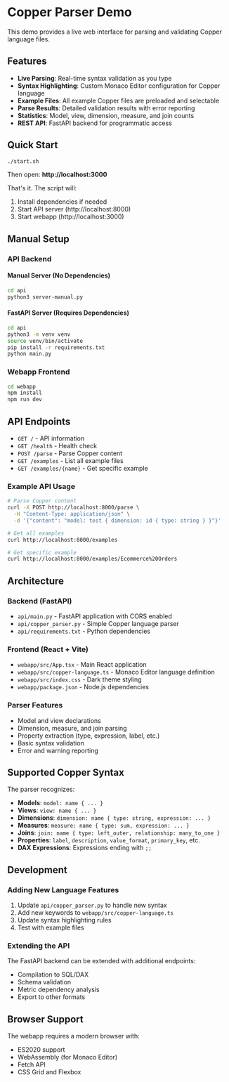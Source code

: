 # Copper Parser Demo

This demo provides a live web interface for parsing and validating Copper language files.

## Features

- **Live Parsing**: Real-time syntax validation as you type
- **Syntax Highlighting**: Custom Monaco Editor configuration for Copper language
- **Example Files**: All example Copper files are preloaded and selectable
- **Parse Results**: Detailed validation results with error reporting
- **Statistics**: Model, view, dimension, measure, and join counts
- **REST API**: FastAPI backend for programmatic access

## Quick Start

```bash
./start.sh
```

Then open: **http://localhost:3000**

That's it. The script will:
1. Install dependencies if needed
2. Start API server (http://localhost:8000)
3. Start webapp (http://localhost:3000)

## Manual Setup

### API Backend

#### Manual Server (No Dependencies)
```bash
cd api
python3 server-manual.py
```

#### FastAPI Server (Requires Dependencies)
```bash
cd api
python3 -m venv venv
source venv/bin/activate
pip install -r requirements.txt
python main.py
```

### Webapp Frontend

```bash
cd webapp
npm install
npm run dev
```

## API Endpoints

- `GET /` - API information
- `GET /health` - Health check
- `POST /parse` - Parse Copper content
- `GET /examples` - List all example files
- `GET /examples/{name}` - Get specific example

### Example API Usage

```bash
# Parse Copper content
curl -X POST http://localhost:8000/parse \
  -H "Content-Type: application/json" \
  -d '{"content": "model: test { dimension: id { type: string } }"}'

# Get all examples
curl http://localhost:8000/examples

# Get specific example
curl http://localhost:8000/examples/Ecommerce%20Orders
```

## Architecture

### Backend (FastAPI)
- `api/main.py` - FastAPI application with CORS enabled
- `api/copper_parser.py` - Simple Copper language parser
- `api/requirements.txt` - Python dependencies

### Frontend (React + Vite)
- `webapp/src/App.tsx` - Main React application
- `webapp/src/copper-language.ts` - Monaco Editor language definition
- `webapp/src/index.css` - Dark theme styling
- `webapp/package.json` - Node.js dependencies

### Parser Features
- Model and view declarations
- Dimension, measure, and join parsing
- Property extraction (type, expression, label, etc.)
- Basic syntax validation
- Error and warning reporting

## Supported Copper Syntax

The parser recognizes:
- **Models**: `model: name { ... }`
- **Views**: `view: name { ... }`
- **Dimensions**: `dimension: name { type: string, expression: ... }`
- **Measures**: `measure: name { type: sum, expression: ... }`
- **Joins**: `join: name { type: left_outer, relationship: many_to_one }`
- **Properties**: `label`, `description`, `value_format`, `primary_key`, etc.
- **DAX Expressions**: Expressions ending with `;;`

## Development

### Adding New Language Features

1. Update `api/copper_parser.py` to handle new syntax
2. Add new keywords to `webapp/src/copper-language.ts`
3. Update syntax highlighting rules
4. Test with example files

### Extending the API

The FastAPI backend can be extended with additional endpoints:
- Compilation to SQL/DAX
- Schema validation
- Metric dependency analysis
- Export to other formats

## Browser Support

The webapp requires a modern browser with:
- ES2020 support
- WebAssembly (for Monaco Editor)
- Fetch API
- CSS Grid and Flexbox